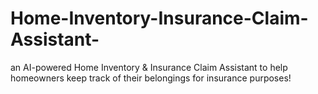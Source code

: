 # Home-Inventory-Insurance-Claim-Assistant-
an AI-powered Home Inventory &amp; Insurance Claim Assistant to help homeowners keep track of their belongings for insurance purposes! 

